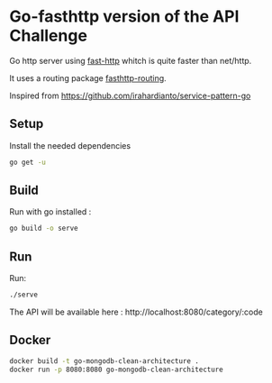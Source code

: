 # Go-fasthttp version of the API Challenge

Go http server using [fast-http](https://github.com/valyala/fasthttp/) whitch is quite faster than net/http.

It uses a routing package [fasthttp-routing](https://github.com/qiangxue/fasthttp-routing).

Inspired from https://github.com/irahardianto/service-pattern-go

## Setup
Install the needed dependencies

```sh
go get -u
```

## Build
Run with go installed :

```sh
go build -o serve
```

## Run
Run:

```sh
./serve
```

The API will be available here : http://localhost:8080/category/:code

## Docker

```sh
docker build -t go-mongodb-clean-architecture .
docker run -p 8080:8080 go-mongodb-clean-architecture
```
